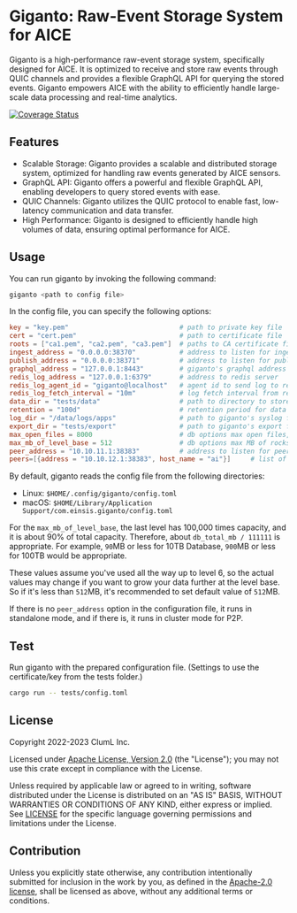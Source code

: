 # Giganto: Raw-Event Storage System for AICE

Giganto is a high-performance raw-event storage system, specifically designed
for AICE. It is optimized to receive and store raw events through QUIC channels
and provides a flexible GraphQL API for querying the stored events. Giganto
empowers AICE with the ability to efficiently handle large-scale data
processing and real-time analytics.

[![Coverage Status](https://codecov.io/gh/aicers/giganto/branch/main/graph/badge.svg?token=AUUUIKX8O1)](https://codecov.io/gh/aicers/giganto)

## Features

* Scalable Storage: Giganto provides a scalable and distributed storage system,
  optimized for handling raw events generated by AICE sensors.
* GraphQL API: Giganto offers a powerful and flexible GraphQL API, enabling
  developers to query stored events with ease.
* QUIC Channels: Giganto utilizes the QUIC protocol to enable fast, low-latency
  communication and data transfer.
* High Performance: Giganto is designed to efficiently handle high volumes of
  data, ensuring optimal performance for AICE.

## Usage

You can run giganto by invoking the following command:

```sh
giganto <path to config file>
```

In the config file, you can specify the following options:

```toml
key = "key.pem"                            # path to private key file
cert = "cert.pem"                          # path to certificate file
roots = ["ca1.pem", "ca2.pem", "ca3.pem"]  # paths to CA certificate files
ingest_address = "0.0.0.0:38370"           # address to listen for ingest QUIC
publish_address = "0.0.0.0:38371"          # address to listen for publish QUIC
graphql_address = "127.0.0.1:8443"         # giganto's graphql address
redis_log_address = "127.0.0.1:6379"       # address to redis server
redis_log_agent_id = "giganto@localhost"   # agent id to send log to redis
redis_log_fetch_interval = "10m"           # log fetch interval from redis
data_dir = "tests/data"                    # path to directory to store data
retention = "100d"                         # retention period for data
log_dir = "/data/logs/apps"                # path to giganto's syslog file
export_dir = "tests/export"                # path to giganto's export file
max_open_files = 8000                      # db options max open files,
max_mb_of_level_base = 512                 # db options max MB of rocksDB Level 1
peer_address = "10.10.11.1:38383"          # address to listen for peers QUIC
peers=[{address = "10.10.12.1:38383", host_name = "ai"}]     # list of peer info.
```

By default, giganto reads the config file from the following directories:

* Linux: `$HOME/.config/giganto/config.toml`
* macOS: `$HOME/Library/Application Support/com.einsis.giganto/config.toml`

For the `max_mb_of_level_base`, the last level has 100,000 times capacity,
and it is about 90% of total capacity. Therefore, about `db_total_mb / 111111` is
appropriate.
For example, `90`MB or less for 10TB Database, `900`MB or less for 100TB would
be appropriate.

These values assume you've used all the way up to level 6, so the actual values may
change if you want to grow your data further at the level base.
So if it's less than `512`MB, it's recommended to set default value of `512`MB.

If there is no `peer_address` option in the configuration file, it runs in
standalone mode, and if there is, it runs in cluster mode for P2P.

## Test

Run giganto with the prepared configuration file. (Settings to use the
certificate/key from the tests folder.)

```sh
cargo run -- tests/config.toml
```

## License

Copyright 2022-2023 ClumL Inc.

Licensed under [Apache License, Version 2.0][apache-license] (the "License");
you may not use this crate except in compliance with the License.

Unless required by applicable law or agreed to in writing, software distributed
under the License is distributed on an "AS IS" BASIS, WITHOUT WARRANTIES OR
CONDITIONS OF ANY KIND, either express or implied. See [LICENSE](LICENSE) for
the specific language governing permissions and limitations under the License.

## Contribution

Unless you explicitly state otherwise, any contribution intentionally submitted
for inclusion in the work by you, as defined in the [Apache-2.0
license][apache-license], shall be licensed as above, without any additional
terms or conditions.

[apache-license]: http://www.apache.org/licenses/LICENSE-2.0
